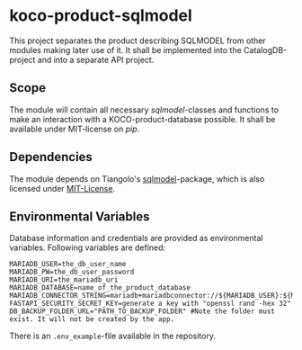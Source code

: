 # koco-product-sqlmodel

This project separates the product describing SQLMODEL from other modules making later use of it. It shall be implemented into the CatalogDB-project and into a separate API project.

## Scope

The module will contain all necessary *sqlmodel*-classes and functions to make an interaction with a KOCO-product-database possible. It shall be available under MIT-license on *pip*.

## Dependencies

The module depends on Tiangolo's [sqlmodel](https://sqlmodel.tiangolo.com/)-package, which is also licensed under [MIT-License](https://github.com/fastapi/sqlmodel/blob/main/LICENSE).


## Environmental Variables
Database information and credentials are provided as environmental variables. Following variables are defined:

```
MARIADB_USER=the_db_user_name
MARIADB_PW=the_db_user_password
MARIADB_URI=the_mariadb_uri
MARIADB_DATABASE=name_of_the_product_database
MARIADB_CONNECTOR_STRING=mariadb+mariadbconnector://${MARIADB_USER}:${MARIADB_PW}@${MARIADB_URI}/${MARIADB_DATABASE}
FASTAPI_SECURITY_SECRET_KEY=generate a key with "openssl rand -hex 32"
DB_BACKUP_FOLDER_URL="PATH_TO_BACKUP_FOLDER" #Note the folder must exist. It will not be created by the app. 
````

There is an ```.env_example```-file available in the repository.